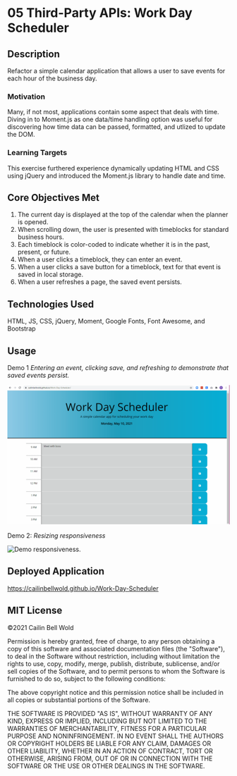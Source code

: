 # 05 Third-Party APIs: Work Day Scheduler

## Description 
Refactor a simple calendar application that allows a user to save events for each hour of the business day.

### Motivation
Many, if not most, applications contain some aspect that deals with time. Diving in to Moment.js as one data/time handling option was useful for discovering how time data can be passed, formatted, and utlized to update the DOM.

### Learning Targets
This exercise furthered experience dynamically updating HTML and CSS using jQuery and introduced the Moment.js library to handle date and time.

## Core Objectives Met
1. The current day is displayed at the top of the calendar when the planner is opened.
2. When scrolling down, the user is presented with timeblocks for standard business hours.
3. Each timeblock is color-coded to indicate whether it is in the past, present, or future.
4. When a user clicks a timeblock, they can enter an event.
5. When a user clicks a save button for a timeblock, text for that event is saved in local storage.
6. When a user refreshes a page, the saved event persists. 

## Technologies Used
HTML, JS, CSS, jQuery, Moment, Google Fonts, Font Awesome, and Bootstrap 

## Usage
Demo 1  *Entering an event, clicking save, and refreshing to demonstrate that saved events persist.*

![My work day scheduler, including date, timeblocks, and save-buttons.](./images/Work-Day-Scheduler-GIF01.gif)

Demo 2: *Resizing responsiveness*

![Demo responsiveness.](./images/Work-Day-Scheduler-Resize-GIF02.gif)

## Deployed Application
https://cailinbellwold.github.io/Work-Day-Scheduler

## MIT License
&copy;2021 Cailin Bell Wold

Permission is hereby granted, free of charge, to any person obtaining a copy
of this software and associated documentation files (the "Software"), to deal
in the Software without restriction, including without limitation the rights
to use, copy, modify, merge, publish, distribute, sublicense, and/or sell
copies of the Software, and to permit persons to whom the Software is
furnished to do so, subject to the following conditions:

The above copyright notice and this permission notice shall be included in all
copies or substantial portions of the Software.

THE SOFTWARE IS PROVIDED "AS IS", WITHOUT WARRANTY OF ANY KIND, EXPRESS OR
IMPLIED, INCLUDING BUT NOT LIMITED TO THE WARRANTIES OF MERCHANTABILITY,
FITNESS FOR A PARTICULAR PURPOSE AND NONINFRINGEMENT. IN NO EVENT SHALL THE
AUTHORS OR COPYRIGHT HOLDERS BE LIABLE FOR ANY CLAIM, DAMAGES OR OTHER
LIABILITY, WHETHER IN AN ACTION OF CONTRACT, TORT OR OTHERWISE, ARISING FROM,
OUT OF OR IN CONNECTION WITH THE SOFTWARE OR THE USE OR OTHER DEALINGS IN THE
SOFTWARE.
#

